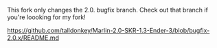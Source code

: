 This fork only changes the 2.0. bugfix branch. Check out that branch if you're loooking for my fork!

https://github.com/talldonkey/Marlin-2.0-SKR-1.3-Ender-3/blob/bugfix-2.0.x/README.md
